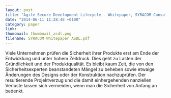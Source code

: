 ```yaml
---
layout: post
title: "Agile Secure Development Lifecycle - Whitepaper, SYRACOM Consulting AG"
date: "2014-06-11 11:28:48 +0100"
category: paper
link:
thumbnail: thumbnail_asdl.png
filename: SYRACOM Whitepaper ASDL.pdf
---
```

Viele Unternehmen prüfen die Sicherheit ihrer Produkte erst am Ende der Entwicklung und unter hohem Zeitdruck. 
Dies geht zu Lasten der Gründlichkeit und der Produktqualität. Es bleibt kaum Zeit, die von den Sicherheitsexperten 
beanstandeten Mängel zu beheben sowie etwaige Änderungen des Designs oder der Konstruktion nachzuprüfen. Der 
resultierende Projektverzug und die damit einhergehenden  nanziellen Verluste lassen sich vermeiden, 
wenn man die Sicherheit von Anfang an bedenkt.


